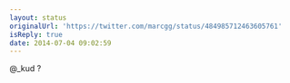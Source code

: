 ```yaml
---
layout: status
originalUrl: 'https://twitter.com/marcgg/status/484985712463605761'
isReply: true
date: 2014-07-04 09:02:59
---
```


@_kud ?

